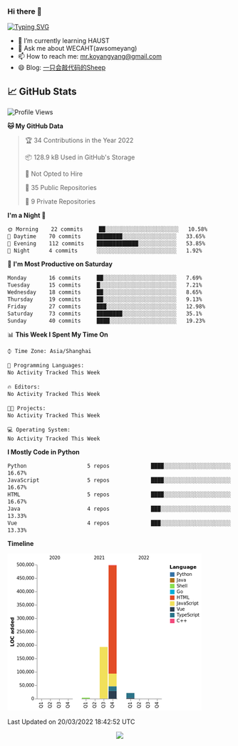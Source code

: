 ### Hi there 👋

[![Typing SVG](https://readme-typing-svg.herokuapp.com?color=%23F78A63&lines=Here+are+some+ideas+to+get+you+started%3A)](https://git.io/typing-svg)

- 🌱 I’m currently learning HAUST
- 💬 Ask me about WECAHT(awsomeyang)
- 📫 How to reach me: mr.koyangyang@gmail.com
- 😄 Blog: [一只会敲代码的Sheep](https://codeyang.pages.dev/)


## &#x1f4c8; GitHub Stats
<!--START_SECTION:waka-->
![Profile Views](http://img.shields.io/badge/Profile%20Views-1-blue)

**🐱 My GitHub Data** 

> 🏆 34 Contributions in the Year 2022
 > 
> 📦 128.9 kB Used in GitHub's Storage 
 > 
> 🚫 Not Opted to Hire
 > 
> 📜 35 Public Repositories 
 > 
> 🔑 9 Private Repositories  
 > 
**I'm a Night 🦉** 

```text
🌞 Morning    22 commits     ██░░░░░░░░░░░░░░░░░░░░░░░   10.58% 
🌆 Daytime    70 commits     ████████░░░░░░░░░░░░░░░░░   33.65% 
🌃 Evening    112 commits    █████████████░░░░░░░░░░░░   53.85% 
🌙 Night      4 commits      ░░░░░░░░░░░░░░░░░░░░░░░░░   1.92%

```
📅 **I'm Most Productive on Saturday** 

```text
Monday       16 commits     ██░░░░░░░░░░░░░░░░░░░░░░░   7.69% 
Tuesday      15 commits     █░░░░░░░░░░░░░░░░░░░░░░░░   7.21% 
Wednesday    18 commits     ██░░░░░░░░░░░░░░░░░░░░░░░   8.65% 
Thursday     19 commits     ██░░░░░░░░░░░░░░░░░░░░░░░   9.13% 
Friday       27 commits     ███░░░░░░░░░░░░░░░░░░░░░░   12.98% 
Saturday     73 commits     ████████░░░░░░░░░░░░░░░░░   35.1% 
Sunday       40 commits     ████░░░░░░░░░░░░░░░░░░░░░   19.23%

```


📊 **This Week I Spent My Time On** 

```text
⌚︎ Time Zone: Asia/Shanghai

💬 Programming Languages: 
No Activity Tracked This Week

🔥 Editors: 
No Activity Tracked This Week

🐱‍💻 Projects: 
No Activity Tracked This Week

💻 Operating System: 
No Activity Tracked This Week

```

**I Mostly Code in Python** 

```text
Python                   5 repos             ████░░░░░░░░░░░░░░░░░░░░░   16.67% 
JavaScript               5 repos             ████░░░░░░░░░░░░░░░░░░░░░   16.67% 
HTML                     5 repos             ████░░░░░░░░░░░░░░░░░░░░░   16.67% 
Java                     4 repos             ███░░░░░░░░░░░░░░░░░░░░░░   13.33% 
Vue                      4 repos             ███░░░░░░░░░░░░░░░░░░░░░░   13.33%

```


**Timeline**

![Chart not found](https://raw.githubusercontent.com/koyangyang/koyangyang/main/charts/bar_graph.png) 


 Last Updated on 20/03/2022 18:42:52 UTC
<!--END_SECTION:waka-->

<!-- <div align="center"><img src="https://github-readme-streak-stats.koyang.workers.dev/?user=koyangyang" ></div> -->

<div align="center"><img src="https://activity-graph.koyang.workers.dev/graph?username=koyangyang&theme=github-light" ></div>

<!-- <div align="center"><img src="https://cdn.jsdelivr.net/gh/koyangyang/hugo_comment/assets/github-contribution-grid-snake.svg" ></div> -->

<!-- ![](https://github-readme-stats.vercel.app/api?username=koyangyang&show_icons=true&theme=flag-india)![](https://github-readme-stats.vercel.app/api/top-langs/?username=koyangyang&layout=compact) -->
<!-- <div align="center"><img src="https://github-readme-stats.vercel.app/api?username=koyangyang&show_icons=true&theme=flag-india" ></div> -->
<!-- <img src="https://github-readme-stats.vercel.app/api/top-langs/?username=koyangyang&layout=compact" > -->



<!-- <div align="center"><img src="https://github-readme-stats.vercel.app/api/wakatime?username=koyangyang" ></div> -->


<!--
[![Top Langs](https://github-readme-stats.vercel.app/api/top-langs/?username=koyangyang&langs_count=8)](https://github.com/anuraghazra/github-readme-stats)
- 🔭 I’m currently working on ...
- 👯 I’m looking to collaborate on ...
- 🤔 I’m looking for help with ...
- 💬 Ask me about ...
- 📫 How to reach me: ...
- 😄 Pronouns: ...
- ⚡ Fun fact: ...
-->
